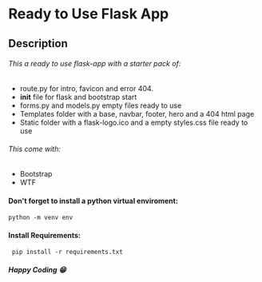 # Ready to Use Flask App 

## Description
###### This a ready to use flask-app with a starter pack of:
- route.py for intro, favicon and error 404.
- __init__ file for flask and bootstrap start
- forms.py and models.py empty files ready to use
- Templates folder with a base, navbar, footer, hero and a 404 html page
- Static folder with a flask-logo.ico and a empty styles.css file ready to use

###### This come with:
- Bootstrap
- WTF

#### Don't forget to install a python virtual enviroment:
```
python -m venv env
```

#### Install Requirements:
```
 pip install -r requirements.txt
```

##### Happy Coding &#128513;